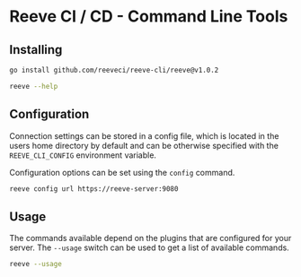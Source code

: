 # Reeve CI / CD - Command Line Tools

## Installing

```sh
go install github.com/reeveci/reeve-cli/reeve@v1.0.2

reeve --help
```

## Configuration

Connection settings can be stored in a config file, which is located in the users home directory by default and can be otherwise specified with the `REEVE_CLI_CONFIG` environment variable.

Configuration options can be set using the `config` command.

```sh
reeve config url https://reeve-server:9080
```

## Usage

The commands available depend on the plugins that are configured for your server.
The `--usage` switch can be used to get a list of available commands.

```sh
reeve --usage
```
